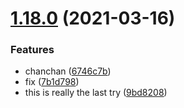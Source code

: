 # [1.18.0](https://github.com/AugustoPeralta/NodeApp/compare/v1.17.0...v1.18.0) (2021-03-16)


### Features

* chanchan ([6746c7b](https://github.com/AugustoPeralta/NodeApp/commit/6746c7ba5cb3b714faaf578ba41835fcdc641c3e))
* fix ([7b1d798](https://github.com/AugustoPeralta/NodeApp/commit/7b1d79842e9293893c65f2d4fc802de74c984fb8))
* this is really the last try ([9bd8208](https://github.com/AugustoPeralta/NodeApp/commit/9bd8208903b95e3d24cd19753357364f03aeb603))
